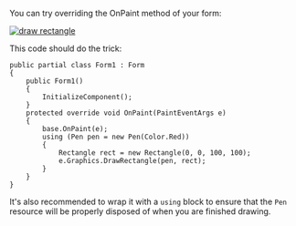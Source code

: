 You can try overriding the OnPaint method of your form:


[![draw rectangle][1]][1]

This code should do the trick:

    public partial class Form1 : Form
    {
        public Form1()
        {
            InitializeComponent();
        }
        protected override void OnPaint(PaintEventArgs e)
        {
            base.OnPaint(e);
            using (Pen pen = new Pen(Color.Red))
            {
                Rectangle rect = new Rectangle(0, 0, 100, 100);
                e.Graphics.DrawRectangle(pen, rect);
            }
        }
    }

It's also recommended to wrap it with a `using` block to ensure that the `Pen` resource will be properly disposed of when you are finished drawing.

  [1]: https://i.stack.imgur.com/4zEGX.png